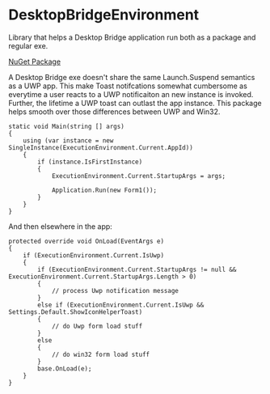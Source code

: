 # DesktopBridgeEnvironment
Library that helps a Desktop Bridge application run both as a package and regular exe.

[NuGet Package](https://www.nuget.org/packages/DesktopBridgeEnvironment/)

A Desktop Bridge exe doesn't share the same Launch.Suspend semantics as a UWP app. This make Toast notifcations somewhat cumbersome as everytime a user reacts to a UWP notificaiton an new instance is invoked. Further, the lifetime a UWP toast can outlast the app instance. This package helps smooth over those differences between UWP and Win32.

    static void Main(string [] args)
    {
        using (var instance = new SingleInstance(ExecutionEnvironment.Current.AppId))
        {
            if (instance.IsFirstInstance)
            {
                ExecutionEnvironment.Current.StartupArgs = args;

                Application.Run(new Form1());
            }
        }
    }
    
And then elsewhere in the app:

    protected override void OnLoad(EventArgs e)
    {
        if (ExecutionEnvironment.Current.IsUwp)
        {
            if (ExecutionEnvironment.Current.StartupArgs != null && ExecutionEnvironment.Current.StartupArgs.Length > 0)
            {
                // process Uwp notification message
            }
            else if (ExecutionEnvironment.Current.IsUwp && Settings.Default.ShowIconHelperToast)
            {
                // do Uwp form load stuff
            }
            else
            {
                // do win32 form load stuff
            }
            base.OnLoad(e);
        }
    }

